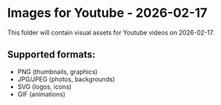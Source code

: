 # Images for Youtube - 2026-02-17

This folder will contain visual assets for Youtube videos on 2026-02-17.

## Supported formats:
- PNG (thumbnails, graphics)
- JPG/JPEG (photos, backgrounds)
- SVG (logos, icons)
- GIF (animations)
